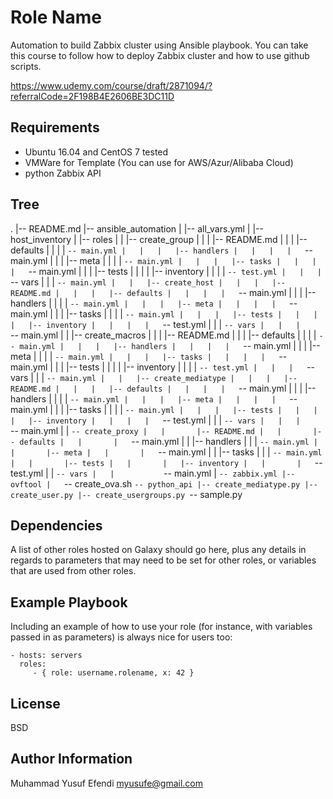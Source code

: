 Role Name
=========

Automation to build Zabbix cluster using Ansible playbook.
You can take this course to follow how to deploy Zabbix cluster and how to use github scripts.

https://www.udemy.com/course/draft/2871094/?referralCode=2F198B4E2606BE3DC11D

Requirements
------------

- Ubuntu 16.04 and CentOS 7 tested
- VMWare for Template (You can use for AWS/Azur/Alibaba Cloud)
- python Zabbix API

Tree
--------------
.
|-- README.md
|-- ansible_automation
|   |-- all_vars.yml
|   |-- host_inventory
|   |-- roles
|   |   |-- create_group
|   |   |   |-- README.md
|   |   |   |-- defaults
|   |   |   |   `-- main.yml
|   |   |   |-- handlers
|   |   |   |   `-- main.yml
|   |   |   |-- meta
|   |   |   |   `-- main.yml
|   |   |   |-- tasks
|   |   |   |   `-- main.yml
|   |   |   |-- tests
|   |   |   |   |-- inventory
|   |   |   |   `-- test.yml
|   |   |   `-- vars
|   |   |       `-- main.yml
|   |   |-- create_host
|   |   |   |-- README.md
|   |   |   |-- defaults
|   |   |   |   `-- main.yml
|   |   |   |-- handlers
|   |   |   |   `-- main.yml
|   |   |   |-- meta
|   |   |   |   `-- main.yml
|   |   |   |-- tasks
|   |   |   |   `-- main.yml
|   |   |   |-- tests
|   |   |   |   |-- inventory
|   |   |   |   `-- test.yml
|   |   |   `-- vars
|   |   |       `-- main.yml
|   |   |-- create_macros
|   |   |   |-- README.md
|   |   |   |-- defaults
|   |   |   |   `-- main.yml
|   |   |   |-- handlers
|   |   |   |   `-- main.yml
|   |   |   |-- meta
|   |   |   |   `-- main.yml
|   |   |   |-- tasks
|   |   |   |   `-- main.yml
|   |   |   |-- tests
|   |   |   |   |-- inventory
|   |   |   |   `-- test.yml
|   |   |   `-- vars
|   |   |       `-- main.yml
|   |   |-- create_mediatype
|   |   |   |-- README.md
|   |   |   |-- defaults
|   |   |   |   `-- main.yml
|   |   |   |-- handlers
|   |   |   |   `-- main.yml
|   |   |   |-- meta
|   |   |   |   `-- main.yml
|   |   |   |-- tasks
|   |   |   |   `-- main.yml
|   |   |   |-- tests
|   |   |   |   |-- inventory
|   |   |   |   `-- test.yml
|   |   |   `-- vars
|   |   |       `-- main.yml
|   |   `-- create_proxy
|   |       |-- README.md
|   |       |-- defaults
|   |       |   `-- main.yml
|   |       |-- handlers
|   |       |   `-- main.yml
|   |       |-- meta
|   |       |   `-- main.yml
|   |       |-- tasks
|   |       |   `-- main.yml
|   |       |-- tests
|   |       |   |-- inventory
|   |       |   `-- test.yml
|   |       `-- vars
|   |           `-- main.yml
|   `-- zabbix.yml
|-- ovftool
|   `-- create_ova.sh
`-- python_api
    |-- create_mediatype.py
    |-- create_user.py
    |-- create_usergroups.py
    `-- sample.py


Dependencies
------------

A list of other roles hosted on Galaxy should go here, plus any details in regards to parameters that may need to be set for other roles, or variables that are used from other roles.

Example Playbook
----------------

Including an example of how to use your role (for instance, with variables passed in as parameters) is always nice for users too:

    - hosts: servers
      roles:
         - { role: username.rolename, x: 42 }

License
-------

BSD

Author Information
------------------
Muhammad Yusuf Efendi
myusufe@gmail.com


